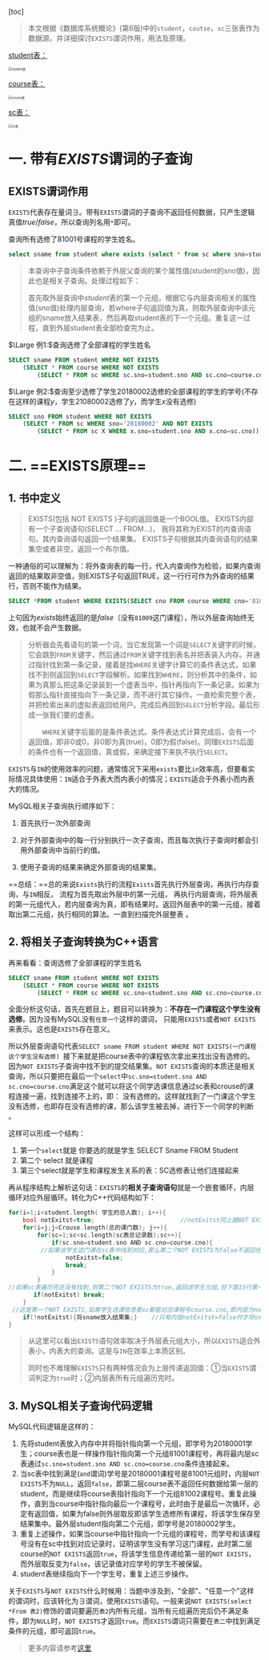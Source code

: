 [toc]

> 本文根据《数据库系统概论》(第6版)中的`student`，`coutse`，`sc`三张表作为数据源。并详细探讨`EXISTS`谓词作用，用法及原理。

[student表：](https://image.sybblogs.fun/img-common/202311061414932.png)

<img src="https://image.sybblogs.fun/img-common/202311061414932.png" alt="student表" style="zoom:43%;" />

[course表：](https://image.sybblogs.fun/img-common/202311061415331.png)

<img src="https://image.sybblogs.fun/img-common/202311061415331.png" alt="course表" style="zoom:43%;" />

[sc表：](https://image.sybblogs.fun/img-common/202311061415848.png)

<img src="https://image.sybblogs.fun/img-common/202311061415848.png" alt="sc表" style="zoom:43%;" />

# 一. 带有$EXISTS$谓词的子查询

## EXISTS谓词作用

`EXISTS`代表存在量词$\exists$。带有`EXISTS`谓词的子查询不返回任何数据，只产生逻辑真值$true/false$，所以查询列名用`*`即可。

查询所有选修了81001号课程的学生姓名。

~~~sql
select sname from student where exists (select * from sc where sno=student.sno and cno='81001'); 
~~~

> 本查询中子查询条件依赖于外层父查询的某个属性值(student的sno值)，因此也是相关子查询。处理过程如下：
>
> 首先取外层查询中$student$表的第一个元组，根据它与内层查询相关的属性值(sno值)处理内层查询，若where子句返回值为真，则取外层查询中该元组的sname放入结果表，然后再取student表的下一个元组。重复这一过程，直到外层student表全部检查完为止。

$\Large 例1:$查询选修了全部课程的学生姓名

~~~sql
SELECT sname FROM student WHERE NOT EXISTS 
	(SELECT * FROM course WHERE NOT EXISTS 
     	(SELECT * FROM sc WHERE sc.sno=student.sno AND sc.cno=course.cno));  
~~~

$\Large 例2:$查询至少选修了学生20180002选修的全部课程的学生的学号(不存在这样的课程$y$，学生$21080002$选修了$y$，而学生$x$没有选修)

~~~sql
SELECT sno FROM student WHERE NOT EXISTS 
	(SELECT * FROM sc WHERE sno='20180002' AND NOT EXISTS 
     	(SELECT * FROM sc X WHERE x.sno=student.sno AND x.cno=sc.cno));
~~~

# 二. ==EXISTS原理==

## 1. 书中定义

> EXISTS(包括 NOT EXISTS )子句的返回值是一个BOOL值。 EXISTS内部有一个子查询语句(SELECT ... FROM...)， 我将其称为EXIST的内查询语句。其内查询语句返回一个结果集。 EXISTS子句根据其内查询语句的结果集空或者非空，返回一个布尔值。

一种通俗的可以理解为：将外查询表的每一行，代入内查询作为检验，如果内查询返回的结果取非空值，则EXISTS子句返回TRUE，这一行行可作为外查询的结果行，否则不能作为结果。

~~~sql
SELECT *FROM student WHERE EXISTS(SELECT cno FROM course WHERE cno='81009')
~~~

上句因为$exists$始终返回的是$false$（没有`81009`这门课程），所以外层查询始终无效，也就不会产生数据。

> 分析器会先看语句的第一个词，当它发现第一个词是`SELECT`关键字的时候，它会跳到`FROM`关键字，然后通过`FROM`关键字找到表名并把表装入内存。并通过指针找到第一条记录，接着是找`WHERE`关键字计算它的条件表达式，如果找不到则返回到`SELECT`字段解析。如果找到`WHERE`，则分析其中的条件，如果为真那么把这条记录装到一个虚表当中，指针再指向下一条记录。如果为假那么指针直接指向下一条记录，而不进行其它操作。一直检索完整个表，并把检索出来的虚拟表返回给用户。完成后再回到`SELECT`分析字段。最后形成一张我们要的虚表。
>
> 　　`WHERE`关键字后面的是条件表达式。条件表达式计算完成后，会有一个返回值，即非0或0，非0即为真(true)，0即为假(false)。同理`EXISTS`后面的条件也有一个返回值，真或假，来确定接下来执不执行`SELECT`。

`EXISTS`与`IN`的使用效率的问题，通常情况下采用`exists`要比`in`效率高，但要看实际情况具体使用：`IN`适合于外表大而内表小的情况；`EXISTS`适合于外表小而内表大的情况。

MySQL相关子查询执行顺序如下：

1. 首先执行一次外部查询
2. 对于外部查询中的每一行分别执行一次子查询，而且每次执行子查询时都会引用外部查询中当前行的值。

3. 使用子查询的结果来确定外部查询的结果集。

==总结：==总的来说`Exists`执行的流程`Exists`首先执行外层查询，再执行内存查询，与`IN`相反。 流程为首先取出外层中的第一元组， 再执行内层查询，将外层表的第一元组代入，若内层查询为真，即有结果时。返回外层表中的第一元组，接着取出第二元组，执行相同的算法。一直到扫描完外层整表 。

## 2. 将相关子查询转换为C++语言

再来看看：查询选修了全部课程的学生姓名

~~~sql
SELECT sname FROM student WHERE NOT EXISTS 
	(SELECT * FROM course WHERE NOT EXISTS 
     	(SELECT * FROM sc WHERE sc.sno=student.sno AND sc.cno=course.cno));  
~~~

全面分析这句话，首先在题目上，题目可以转换为：**不存在一门课程这个学生没有选修**。因为没有MySQL没有`任意一个`这样的谓词， 只能用`EXISTS`或者`NOT EXISTS`来表示。这也是`EXISTS`存在意义。

所以外层查询语句代表`SELECT sname FROM student WHERE NOT EXISTS(一门课程这个学生没有选修) `接下来就是把course表中的课程依次拿出来找出没有选修的。因为`NOT EXISTS`子查询中找不到的提交结果集。`NOT EXISTS`查询的本质还是相关查询，所以只要把在最后一个`select`中`sc.sno=student.sno AND sc.cno=course.cno`满足这个就可以将这个同学选课信息通过sc表和crouse的课程连接一遍，找到连接不上的，即： 没有选修的。这样就找到了一门课这个学生没有选修，也即存在没有选修的课，那么该学生被去掉，进行下一个同学的判断 。

这样可以形成一个结构：

1. 第一个`select`就是 你要选的就是学生
   SELECT Sname
   FROM Student
2. 第二个 select 就是课程
3. 第三个select就是学生和课程发生关系的表：SC选修表让他们连接起来

再从程序结构上解析这句话：`EXISTS`的**相关子查询语句**就是一个嵌套循环，内层循环对应外层循环。转化为C++代码结构如下：

~~~C++
for(i=1;i<student.length( 学生的总人数); i++){
    bool notExitst=true;						//notExitst同上面NOT EXISTS
    for(i=j;j<Crouse.length(总的课门数); j++){
        for(sc=1;sc<sc.length(sc表总记录数);sc++){
            if(sc.sno=student.sno AND sc.cno=course.cno){
         //如果该学生这门课在sc表中找到对应,那么第二个NOT EXISTS为false不返回任何结果,第二层course进入下一个循环	
                notExitst=false;
                break;
            }
        } 
//如果sc表遍历完还没有找到,则第二个NOT EXISTS为true,返回该学生元组,但下面15行第一个NOT EXISTS取反就变为false
       if(notExitst) break; 
    }
 //这是第一个NOT EXISTS,如果学生选课信息表sc都能对应课程号course.cno,即内层为notExitst=false,那么该学生信息放入结果集
    if(!notExitst){将sname放入结果集;}	//只有内层notExitst=false时才将sname放入结果集
}
~~~

> 从这里可以看出`EXISTS`语句效率取决于外层表元组大小，所以`EXISTS`适合外表小，内表大的查询。这是与`IN`在效率上本质区别。
>
> 同时也不难理解`EXISTS`只有两种情况会为上层传递返回值：①当`EXISTS`谓词判定为`true`时；②内层表所有元组遍历完时。

## 3. MySQL相关子查询代码逻辑

MySQL代码逻辑是这样的：

1. 先将student表放入内存中并将指针指向第一个元组，即学号为$20180001$学生；course表也是一样操作指针指向第一个元组$81001$课程号，再将最内层sc表通过`sc.sno=student.sno AND sc.cno=course.cno`条件连接起来。
2. 当sc表中找到满足(`and`谓词)学号是$20180001$课程号是$81001$元组时，内层`NOT EXISTS`不为`NULL`，返回`false`，即第二层course表不返回任何数据给第一层的student，而是继续将course表指针指向下一个元组81002课程号。重复此操作，直到当course中指针指向最后一个课程号，此时由于是最后一次循环，必定有返回值，如果为false则外层取反即该学生选修所有课程，将该学生保存至结果集中。最外层student指向第二个元组，即学号是$20180002$学生。
3. 重复上述操作，如果当course中指针指向一个元组的课程号，而学号和该课程号没有在sc中找到对应记录时，证明该学生没有学习这门课程，此时第二层course的`NOT EXISTS`返回`true`，将该学生信息传递给第一层的`NOT EXISTS`，而外层取反变为`false`，该记录值对应学号的学生不被保留。
4. student表继续指向下一个学生号，重复上述三步操作。

关于`EXISTS`与`NOT EXISTS`什么时候用：当题中涉及到，"全部"、"任意一个"这样的谓词时，应该转化为$\exists$谓词，使用`EXISTS`语句。一般来说`NOT EXISTS(select *From 表2)`修饰的谓词要遍历`表2`内所有元组，当所有元组遍历完后仍不满足条件，即为`NULL`时，`NOT EXISTS`才返回`true`。而`EXISTS`谓词只需要在`表二`中找到满足条件的元组，即可返回`true`。

> 更多内容请参考[这里](https://sybblogs.fun/)